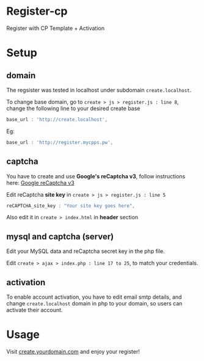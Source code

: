 # Register-cp
Register with CP Template + Activation

# Setup

## domain
The regsister was tested in localhost under subdomain `create.localhost`.

To change base domain, go to `create > js > register.js : line 8`, change the following line to your desired create base
```js
base_url : 'http://create.localhost',
```

Eg:
```js
base_url : 'http://register.mycpps.pw',
```

## captcha

You have to create and use **Google's reCaptcha v3**, follow instructions here: [Google reCaptcha v3](https://developers.google.com/recaptcha/docs/v3)

Edit reCaptcha **site key** in `create > js > register.js : line 5`
```js
reCAPTCHA_site_key : "Your site key goes here",
```

Also edit it in `create > index.html` in **header** section

## mysql and captcha (server)
Edit your MySQL data and reCaptcha secret key in the php file.

Edit `create > ajax > index.php : line 17 to 25`, to match your credentials.

## activation
To enable account activation, you have to edit email smtp details, and change `create.localhost` domain in php to your domain, so users can activate their account.

# Usage
Visit [create.yourdomain.com](http://create.localhost/) and enjoy your register!
